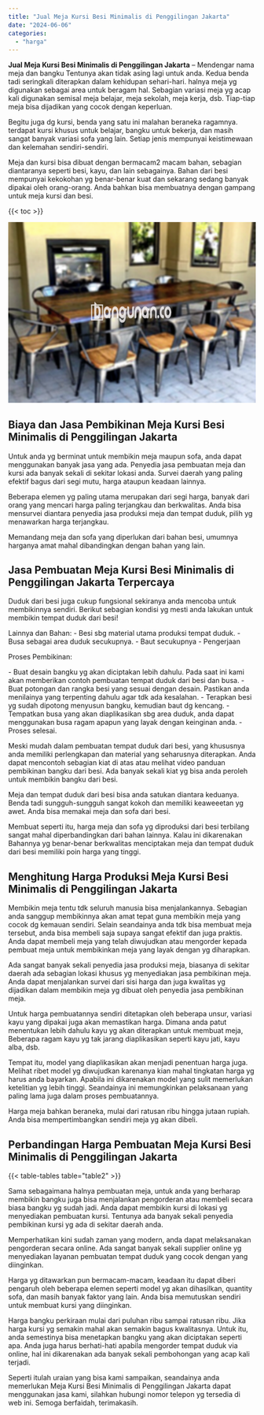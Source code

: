 ```yaml
---
title: "Jual Meja Kursi Besi Minimalis di Penggilingan Jakarta"
date: "2024-06-06"
categories: 
  - "harga"
---
```


**Jual Meja Kursi Besi Minimalis di Penggilingan Jakarta** – Mendengar nama meja dan bangku Tentunya akan tidak asing lagi untuk anda. Kedua benda tadi seringkali diterapkan dalam kehidupan sehari-hari. halnya meja yg digunakan sebagai area untuk beragam hal. Sebagian variasi meja yg acap kali digunakan semisal meja belajar, meja sekolah, meja kerja, dsb. Tiap-tiap meja bisa dijadikan yang cocok dengan keperluan.

Begitu juga dg kursi, benda yang satu ini malahan beraneka ragamnya. terdapat kursi khusus untuk belajar, bangku untuk bekerja, dan masih sangat banyak variasi sofa yang lain. Setiap jenis mempunyai keistimewaan dan kelemahan sendiri-sendiri.

Meja dan kursi bisa dibuat dengan bermacam2 macam bahan, sebagian diantaranya seperti besi, kayu, dan lain sebagainya. Bahan dari besi mempunyai kekokohan yg benar-benar kuat dan sekarang sedang banyak dipakai oleh orang-orang. Anda bahkan bisa membuatnya dengan gampang untuk meja kursi dan besi.

{{< toc >}}

![Jual Meja Kursi Besi Minimalis di Penggilingan Jakarta](/images/jual-meja-besi-murah09.png)

## Biaya dan Jasa Pembikinan Meja Kursi Besi Minimalis di Penggilingan Jakarta

Untuk anda yg berminat untuk membikin meja maupun sofa, anda dapat menggunakan banyak jasa yang ada. Penyedia jasa pembuatan meja dan kursi ada banyak sekali di sekitar lokasi anda. Survei daerah yang paling efektif bagus dari segi mutu, harga ataupun keadaan lainnya.

Beberapa elemen yg paling utama merupakan dari segi harga, banyak dari orang yang mencari harga paling terjangkau dan berkwalitas. Anda bisa mensurvei diantara penyedia jasa produksi meja dan tempat duduk, pilih yg menawarkan harga terjangkau.

Memandang meja dan sofa yang diperlukan dari bahan besi, umumnya harganya amat mahal dibandingkan dengan bahan yang lain.

## Jasa Pembuatan Meja Kursi Besi Minimalis di Penggilingan Jakarta Terpercaya

Duduk dari besi juga cukup fungsional sekiranya anda mencoba untuk membikinnya sendiri. Berikut sebagian kondisi yg mesti anda lakukan untuk membikin tempat duduk dari besi!

Lainnya dan Bahan: - Besi sbg material utama produksi tempat duduk. - Busa sebagai area duduk secukupnya. - Baut secukupnya - Pengerjaan

Proses Pembikinan:

\- Buat desain bangku yg akan diciptakan lebih dahulu. Pada saat ini kami akan memberikan contoh pembuatan tempat duduk dari besi dan busa. - Buat potongan dan rangka besi yang sesuai dengan desain. Pastikan anda menilainya yang terpenting dahulu agar tdk ada kesalahan. - Terapkan besi yg sudah dipotong menyusun bangku, kemudian baut dg kencang. - Tempatkan busa yang akan diaplikasikan sbg area duduk, anda dapat menggunakan busa ragam apapun yang layak dengan keinginan anda. - Proses selesai.

Meski mudah dalam pembuatan tempat duduk dari besi, yang khususnya anda memiliki perlengkapan dan material yang seharusnya diterapkan. Anda dapat mencontoh sebagian kiat di atas atau melihat video panduan pembikinan bangku dari besi. Ada banyak sekali kiat yg bisa anda peroleh untuk membikin bangku dari besi.

Meja dan tempat duduk dari besi bisa anda satukan diantara keduanya. Benda tadi sungguh-sungguh sangat kokoh dan memiliki keaweeetan yg awet. Anda bisa memakai meja dan sofa dari besi.

Membuat seperti itu, harga meja dan sofa yg diproduksi dari besi terbilang sangat mahal diperbandingkan dari bahan lainnya. Kalau ini dikarenakan Bahannya yg benar-benar berkwalitas menciptakan meja dan tempat duduk dari besi memiliki poin harga yang tinggi.

## Menghitung Harga Produksi Meja Kursi Besi Minimalis di Penggilingan Jakarta

Membikin meja tentu tdk seluruh manusia bisa menjalankannya. Sebagian anda sanggup membikinnya akan amat tepat guna membikin meja yang cocok dg kemauan sendiri. Selain seandainya anda tdk bisa membuat meja tersebut, anda bisa membeli saja supaya sangat efektif dan juga praktis. Anda dapat membeli meja yang telah diwujudkan atau mengorder kepada pembuat meja untuk membikinkan meja yang layak dengan yg diharapkan.

Ada sangat banyak sekali penyedia jasa produksi meja, biasanya di sekitar daerah ada sebagian lokasi khusus yg menyediakan jasa pembikinan meja. Anda dapat menjalankan survei dari sisi harga dan juga kwalitas yg dijadikan dalam membikin meja yg dibuat oleh penyedia jasa pembikinan meja.

Untuk harga pembuatannya sendiri ditetapkan oleh beberapa unsur, variasi kayu yang dipakai juga akan memastikan harga. Dimana anda patut menentukan lebih dahulu kayu yg akan diterapkan untuk membuat meja, Beberapa ragam kayu yg tak jarang diaplikasikan seperti kayu jati, kayu alba, dsb.

Tempat itu, model yang diaplikasikan akan menjadi penentuan harga juga. Melihat ribet model yg diwujudkan karenanya kian mahal tingkatan harga yg harus anda bayarkan. Apabila ini dikarenakan model yang sulit memerlukan ketelitian yg lebih tinggi. Seandainya ini memungkinkan pelaksanaan yang paling lama juga dalam proses pembuatannya.

Harga meja bahkan beraneka, mulai dari ratusan ribu hingga jutaan rupiah. Anda bisa mempertimbangkan sendiri meja yg akan dibeli.

## Perbandingan Harga Pembuatan Meja Kursi Besi Minimalis di Penggilingan Jakarta

{{< table-tables table="table2" >}}

Sama sebagaimana halnya pembuatan meja, untuk anda yang berharap membikin bangku juga bisa menjalankan pengorderan atau membeli secara biasa bangku yg sudah jadi. Anda dapat membikin kursi di lokasi yg menyediakan pembuatan kursi. Tentunya ada banyak sekali penyedia pembikinan kursi yg ada di sekitar daerah anda.

Memperhatikan kini sudah zaman yang modern, anda dapat melaksanakan pengorderan secara online. Ada sangat banyak sekali supplier online yg menyediakan layanan pembuatan tempat duduk yang cocok dengan yang diinginkan.

Harga yg ditawarkan pun bermacam-macam, keadaan itu dapat diberi pengaruh oleh beberapa elemen seperti model yg akan dihasilkan, quantity sofa, dan masih banyak faktor yang lain. Anda bisa memutuskan sendiri untuk membuat kursi yang diinginkan.

Harga bangku perkiraan mulai dari puluhan ribu sampai ratusan ribu. Jika harga kursi yg semakin mahal akan semakin bagus kwalitasnya. Untuk itu, anda semestinya bisa menetapkan bangku yang akan diciptakan seperti apa. Anda juga harus berhati-hati apabila mengorder tempat duduk via online, hal ini dikarenakan ada banyak sekali pembohongan yang acap kali terjadi.

Seperti itulah uraian yang bisa kami sampaikan, seandainya anda memerlukan Meja Kursi Besi Minimalis di Penggilingan Jakarta dapat menggunakan jasa kami, silahkan hubungi nomor telepon yg tersedia di web ini. Semoga berfaidah, terimakasih.
